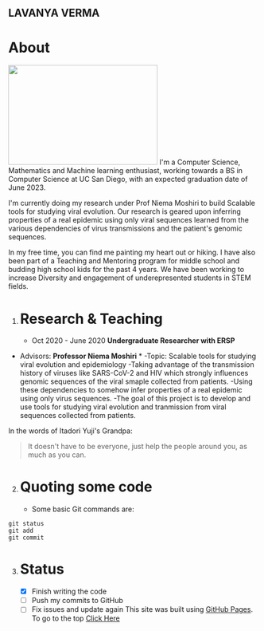 ## LAVANYA VERMA
# About
<img src="https://miro.medium.com/max/2560/1*UBPbXxCACLSygvXutPPGSA.jpeg" height="200" width = "300">
I'm a Computer Science, Mathematics and Machine learning enthusiast, working towards a BS in Computer Science at UC San Diego, with an expected graduation date of June 2023.

I'm currently doing my research under Prof Niema Moshiri to build Scalable tools for studying viral evolution. Our research is geared upon inferring properties of a real epidemic using only viral sequences learned from the various dependencies of virus transmissions and the patient's genomic sequences.

In my free time, you can find me painting my heart out or hiking. I have also been part of a Teaching and Mentoring program for middle school and budding high school kids for the past 4 years. We have been working to increase Diversity and engagement of underepresented students in STEM fields.
1. # Research & Teaching
    * Oct 2020 - June 2020
**Undergraduate Researcher with ERSP**
* Advisors: **Professor Niema Moshiri** *
  -Topic: Scalable tools for studying viral evolution and epidemiology
  -Taking advantage of the transmission history of viruses like SARS-CoV-2 and HIV which strongly influences genomic sequences of the viral smaple collected from patients.
  -Using these dependencies to somehow infer properties of a real epidemic using only virus sequences.
  -The goal of this project is to develop and use tools for studying viral evolution and tranmission from viral sequences collected from patients.

In the words of Itadori Yuji's Grandpa:
>It doesn't have to be everyone, just help the people around you,
as much as you can.
2. # Quoting some code
   * Some basic Git commands are:
```
git status
git add
git commit
```
3. # Status
     - [x] Finish writing the code
     - [ ] Push my commits to GitHub
     - [ ] Fix issues and update again
This site was built using [GitHub Pages](https://pages.github.com/).
To go to the top [Click Here](#About)
